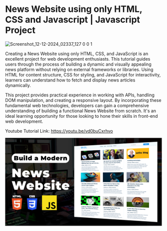 # News Website using only HTML, CSS and Javascript | Javascript Project

![Screenshot_12-12-2024_02337_127 0 0 1](https://github.com/user-attachments/assets/111b0410-93a0-4283-bbd9-8787819efd37)


Creating a News Website using only HTML, CSS, and JavaScript is an excellent project for web development enthusiasts. This tutorial guides users through the process of building a dynamic and visually appealing news platform without relying on external frameworks or libraries. Using HTML for content structure, CSS for styling, and JavaScript for interactivity, learners can understand how to fetch and display news articles dynamically.

This project provides practical experience in working with APIs, handling DOM manipulation, and creating a responsive layout. By incorporating these fundamental web technologies, developers can gain a comprehensive understanding of building a functional News Website from scratch. It's an ideal learning opportunity for those looking to hone their skills in front-end web development.

Youtube Tutorial Link: https://youtu.be/vd0buCxrhvo





![News Website](images/NewsWebsite.png)

